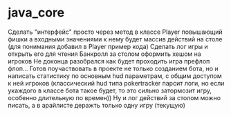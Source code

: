 # java_core
Сделать "интерфейс" просто через метод в классе Player повышающий фишки а входными значениями к нему будет массив действий на столе (для понимания добавил в Player пример кода)
Сделать лог игры и открыть его для чтения
Банкролл за столом оформить хешом на игроков
Не доконца разобрался как будет проходить игра префлоп флоп... 
Готов поучаствовать в проекте не только созданием бота, но и написать статистику по основным hud параметрам, с общим доступом к ней игроков (классический hud типа pokertracker парсит логи, но если укаждого в классе бота такое будет, то это сильно затормозит игру, особенно длительную по времен))
Ну и лог действий за столом можно писать, а в арайлисте деражть только одну игру (текущую)
